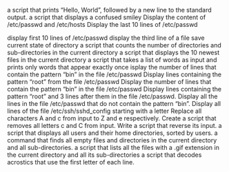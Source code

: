  a script that prints “Hello, World”, followed by a new line to the standard output.
 a script that displays a confused smiley
Display the content of /etc/passwd and /etc/hosts
Display the last 10 lines of /etc/passwd

 display first 10 lines of /etc/passwd
display the third line of a file
save current state of directory
a script that counts the number of directories and sub-directories in the current directory
 a script that displays the 10 newest files in the current directory
  a script that takes a list of words as input and prints only words that appear exactly once
isplay the number of lines that contain the pattern “bin” in the file /etc/passwd
Display lines containing the pattern “root” from the file /etc/passwd
Display the number of lines that contain the pattern “bin” in the file /etc/passwd
Display lines containing the pattern “root” and 3 lines after them in the file /etc/passwd.
Display all the lines in the file /etc/passwd that do not contain the pattern “bin”.
Display all lines of the file /etc/ssh/sshd_config starting with a letter
Replace all characters A and c from input to Z and e respectively.
Create a script that removes all letters c and C from input.
Write a script that reverse its input.
 a script that displays all users and their home directories, sorted by users.
a command that finds all empty files and directories in the current directory and all sub-directories.
a script that lists all the files with a .gif extension in the current directory and all its sub-directories
 a script that decodes acrostics that use the first letter of each line.
